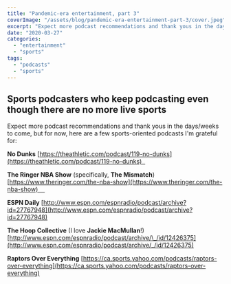 ```yaml
---
title: "Pandemic-era entertainment, part 3"
coverImage: "/assets/blog/pandemic-era-entertainment-part-3/cover.jpeg"
excerpt: "Expect more podcast recommendations and thank yous in the days/weeks to come, but for now, here are a few sports-oriented podcasts I'm grateful for."
date: "2020-03-27"
categories:
  - "entertainment"
  - "sports"
tags:
  - "podcasts"
  - "sports"
---
```


## Sports podcasters who keep podcasting even though there are no more live sports            

Expect more podcast recommendations and thank yous in the days/weeks to come, but for now, here are a few sports-oriented podcasts I'm grateful for:                    

**No Dunks** [https://theathletic.com/podcast/119-no-dunks](https://theathletic.com/podcast/119-no-dunks)               

**The Ringer NBA Show** (specifically, **The Mismatch**) [https://www.theringer.com/the-nba-show](https://www.theringer.com/the-nba-show)                 

**ESPN Daily** [http://www.espn.com/espnradio/podcast/archive?id=27767948](http://www.espn.com/espnradio/podcast/archive?id=27767948)

**The Hoop Collective** (I love **Jackie MacMullan**!) [http://www.espn.com/espnradio/podcast/archive/\_/id/12426375](http://www.espn.com/espnradio/podcast/archive/_/id/12426375)

**Raptors Over Everything** [https://ca.sports.yahoo.com/podcasts/raptors-over-everything](https://ca.sports.yahoo.com/podcasts/raptors-over-everything)

